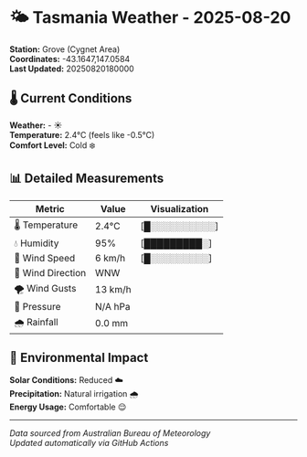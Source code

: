 # 🌤️ Tasmania Weather - 2025-08-20

**Station:** Grove (Cygnet Area)  
**Coordinates:** -43.1647,147.0584  
**Last Updated:** 20250820180000

## 🌡️ Current Conditions

**Weather:** - ☀️  
**Temperature:** 2.4°C (feels like -0.5°C)  
**Comfort Level:** Cold ❄️

## 📊 Detailed Measurements

| Metric | Value | Visualization |
|--------|-------|---------------|
| 🌡️ Temperature | 2.4°C | [█░░░░░░░░░░] |
| 💧 Humidity | 95% | [█████████░] |
| 💨 Wind Speed | 6 km/h | [█░░░░░░░░░] |
| 🧭 Wind Direction | WNW | |
| 🌪️ Wind Gusts | 13 km/h | |
| 🔽 Pressure | N/A hPa | |
| 🌧️ Rainfall | 0.0 mm | |

## 🌱 Environmental Impact

**Solar Conditions:** Reduced ☁️  
**Precipitation:** Natural irrigation 🌧️  
**Energy Usage:** Comfortable 😌

---
*Data sourced from Australian Bureau of Meteorology*  
*Updated automatically via GitHub Actions*
